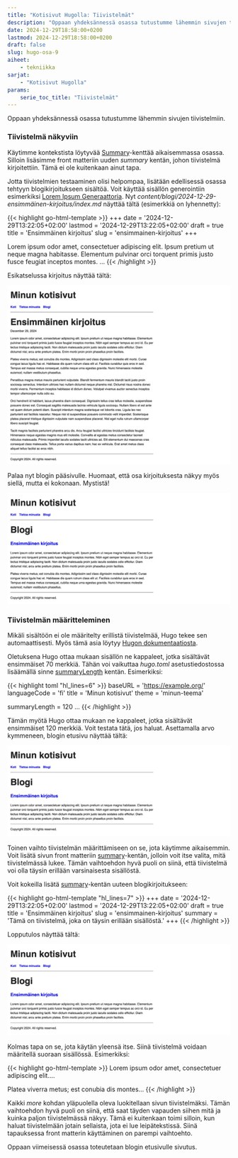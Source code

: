```yaml
---
title: "Kotisivut Hugolla: Tiivistelmät"
description: "Oppaan yhdeksännessä osassa tutustumme lähemmin sivujen tiivistelmiin."
date: 2024-12-29T18:58:00+0200
lastmod: 2024-12-29T18:58:00+0200
draft: false
slug: hugo-osa-9
aiheet:
    - tekniikka
sarjat:
    - "Kotisivut Hugolla"
params:
    serie_toc_title: "Tiivistelmät"
---
```

Oppaan yhdeksännessä osassa tutustumme lähemmin sivujen tiivistelmiin.

<!--more-->

### Tiivistelmä näkyviin

Käytimme kontekstista löytyvää [Summary](https://gohugo.io/methods/page/summary/)-kenttää aikaisemmassa osassa. Silloin lisäsimme front matteriin uuden *summary* kentän, johon tiivistelmä kirjoitettiin. Tämä ei ole kuitenkaan ainut tapa.

Jotta tiivistelmien testaaminen olisi helpompaa, lisätään edellisessä osassa tehtyyn blogikirjoitukseen sisältöä. Voit käyttää sisällön generointiin esimerkiksi [Lorem Ipsum Generaattoria](https://loremipsum.io/generator?n=5&t=p). Nyt *content/blogi/2024-12-29-ensimmäinen-kirjoitus/index.md* näyttää tältä (esimerkkiä on lyhennetty):

{{< highlight go-html-template >}}
+++
date = '2024-12-29T13:22:05+02:00'
lastmod = '2024-12-29T13:22:05+02:00'
draft = true
title = 'Ensimmäinen kirjoitus'
slug = 'ensimmainen-kirjoitus'
+++

Lorem ipsum odor amet, consectetuer adipiscing elit.
Ipsum pretium ut neque magna habitasse.
Elementum pulvinar orci torquent primis justo fusce feugiat inceptos montes.
...
{{< /highlight >}}

Esikatselussa kirjoitus näyttää tältä:

![Kuvaruutukaappaus blogikirjoituksesta](sshot-1.jpg)

Palaa nyt blogin pääsivulle. Huomaat, että osa kirjoituksesta näkyy myös siellä, mutta ei kokonaan. Mystistä!

![Kuvaruutukaappaus blogin etusivusta](sshot-2.jpg)

### Tiivistelmän määritteleminen

Mikäli sisältöön ei ole määritelty erillistä tiivistelmää, Hugo tekee sen automaattisesti. Myös tämä asia löytyy [Hugon dokumentaatiosta](https://gohugo.io/content-management/summaries/#automatic-summary).

Oletuksena Hugo ottaa mukaan sisällön ne kappaleet, jotka sisältävät ensimmäiset 70 merkkiä. Tähän voi vaikuttaa *hugo.toml* asetustiedostossa lisäämällä sinne [summaryLength](https://gohugo.io/getting-started/configuration/#summarylength) kentän. Esimerkiksi:

{{< highlight toml "hl_lines=6" >}}
baseURL = 'https://example.org/'
languageCode = 'fi'
title = 'Minun kotisivut'
theme = 'minun-teema'

summaryLength = 120
...
{{< /highlight >}}

Tämän myötä Hugo ottaa mukaan ne kappaleet, jotka sisältävät ensimmäiset 120 merkkiä. Voit testata tätä, jos haluat. Asettamalla arvo kymmeneen, blogin etusivu näyttää tältä:

![Kuvaruutukaappaus blogin etusivusta](sshot-3.jpg)

Toinen vaihto tiivistelmän määrittämiseen on se, jota käytimme aikaisemmin. Voit lisätä sivun front matteriin [summary](https://gohugo.io/content-management/summaries/#front-matter-summary)-kentän, jolloin voit itse valita, mitä tiivistelmässä lukee. Tämän vaihtoehdon hyvä puoli on siinä, että tiivistelmä voi olla täysin erillään varsinaisesta sisällöstä.

Voit kokeilla lisätä [summary](https://gohugo.io/content-management/summaries/#front-matter-summary)-kentän uuteen blogikirjoitukseen:

{{< highlight go-html-template "hl_lines=7" >}}
+++
date = '2024-12-29T13:22:05+02:00'
lastmod = '2024-12-29T13:22:05+02:00'
draft = true
title = 'Ensimmäinen kirjoitus'
slug = 'ensimmainen-kirjoitus'
summary = 'Tämä on tiivistelmä, joka on täysin erillään sisällöstä.'
+++
{{< /highlight >}}

Lopputulos näyttää tältä:

![Kuvaruutukaappaus blogin etusivusta](sshot-3.jpg)

Kolmas tapa on se, jota käytän yleensä itse. Siinä tiivistelmä voidaan määritellä suoraan sisällössä. Esimerkiksi:

{{< highlight go-html-template >}}
Lorem ipsum odor amet, consectetuer adipiscing elit....

<!--more-->

Platea viverra metus; est conubia dis montes...
{{< /highlight >}}

Kaikki *more* kohdan yläpuolella oleva luokitellaan sivun tiivistelmäksi. Tämän vaihtoehdon hyvä puoli on siinä, että saat täyden vapauden siihen mitä ja kuinka paljon tiivistelmässä näkyy. Tämä ei kuitenkaan toimi silloin, kun haluat tiivistelmään jotain sellaista, jota ei lue leipätekstissä. Siinä tapauksessa front matterin käyttäminen on parempi vaihtoehto.

Oppaan viimeisessä osassa toteutetaan blogin etusivulle sivutus.